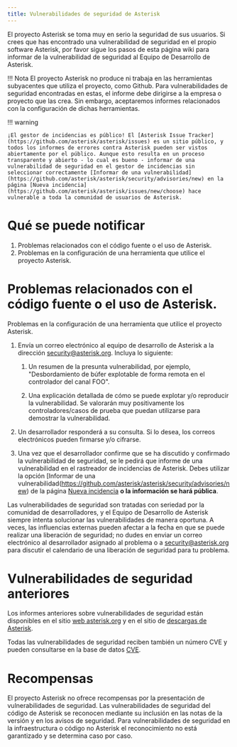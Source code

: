 ```yaml
---
title: Vulnerabilidades de seguridad de Asterisk
---
```


El proyecto Asterisk se toma muy en serio la seguridad de sus usuarios. Si crees que has encontrado una vulnerabilidad de seguridad en el propio software Asterisk, por favor sigue los pasos de esta página wiki para informar de la vulnerabilidad de seguridad al Equipo de Desarrollo de Asterisk.


!!! Nota
    El proyecto Asterisk no produce ni trabaja en las herramientas subyacentes que utiliza el proyecto, como Github. Para vulnerabilidades de seguridad encontradas en estas, el informe debe dirigirse a la empresa o proyecto que las crea. Sin embargo, aceptaremos informes relacionados con la configuración de dichas herramientas.

[//]: # (fin-nota)


!!! warning

    ¡El gestor de incidencias es público! El [Asterisk Issue Tracker](https://github.com/asterisk/asterisk/issues) es un sitio público, y todos los informes de errores contra Asterisk pueden ser vistos abiertamente por el público. Aunque esto resulta en un proceso transparente y abierto - lo cual es bueno - informar de una vulnerabilidad de seguridad en el gestor de incidencias sin seleccionar correctamente [Informar de una vulnerabilidad](https://github.com/asterisk/asterisk/security/advisories/new) en la página [Nueva incidencia](https://github.com/asterisk/asterisk/issues/new/choose) hace vulnerable a toda la comunidad de usuarios de Asterisk.

[//]: # (fin-advertencia)

Qué se puede notificar
=========================

1. Problemas relacionados con el código fuente o el uso de Asterisk.
2. Problemas en la configuración de una herramienta que utilice el proyecto Asterisk.


Problemas relacionados con el código fuente o el uso de Asterisk.
================================================================

Problemas en la configuración de una herramienta que utilice el proyecto Asterisk.

1. Envía un correo electrónico al equipo de desarrollo de Asterisk a la dirección [security@asterisk.org](mailto:security@asterisk.org). Incluya lo siguiente:

    1. Un resumen de la presunta vulnerabilidad, por ejemplo, "Desbordamiento de búfer explotable de forma remota en el controlador del canal FOO".

    2. Una explicación detallada de cómo se puede explotar y/o reproducir la vulnerabilidad. Se valorarán muy positivamente los controladores/casos de prueba que puedan utilizarse para demostrar la vulnerabilidad.

2. Un desarrollador responderá a su consulta. Si lo desea, los correos electrónicos pueden firmarse y/o cifrarse.

3. Una vez que el desarrollador confirme que se ha discutido y confirmado la vulnerabilidad de seguridad, se le pedirá que informe de una vulnerabilidad en el rastreador de incidencias de Asterisk. Debes utilizar la opción [Informar de una vulnerabilidad(https://github.com/asterisk/asterisk/security/advisories/new) de la página [Nueva incidencia](https://github.com/asterisk/asterisk/issues/new/choose) **o la información se hará pública**.


Las vulnerabilidades de seguridad son tratadas con seriedad por la comunidad de desarrolladores, y el Equipo de Desarrollo de Asterisk siempre intenta solucionar las vulnerabilidades de manera oportuna. A veces, las influencias externas pueden afectar a la fecha en que se puede realizar una liberación de seguridad; no dudes en enviar un correo electrónico al desarrollador asignado al problema o a [security@asterisk.org](mailto:security@asterisk.org) para discutir el calendario de una liberación de seguridad para tu problema.


Vulnerabilidades de seguridad anteriores
========================================

Los informes anteriores sobre vulnerabilidades de seguridad están disponibles en el sitio [web asterisk.org](http://www.asterisk.org/downloads/security-advisories) y en el sitio de [descargas de Asterisk](http://downloads.asterisk.org/pub/security/).


Todas las vulnerabilidades de seguridad reciben también un número CVE y pueden consultarse en la base de datos [CVE](http://cve.mitre.org/).


Recompensas
===========

El proyecto Asterisk no ofrece recompensas por la presentación de vulnerabilidades de seguridad. Las vulnerabilidades de seguridad del código de Asterisk se reconocen mediante su inclusión en las notas de la versión y en los avisos de seguridad. Para vulnerabilidades de seguridad en la infraestructura o código no Asterisk el reconocimiento no está garantizado y se determina caso por caso.

